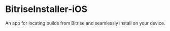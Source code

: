 # BitriseInstaller-iOS
An app for locating builds from Bitrise and seamlessly install on your device.
